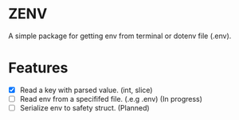 # ZENV
A simple package for getting env from terminal or dotenv file (.env).

# Features
- [x] Read a key with parsed value. (int, slice)
- [ ] Read env from a specififed file. (.e.g .env)          (In progress)
- [ ] Serialize env to safety struct.                       (Planned)

